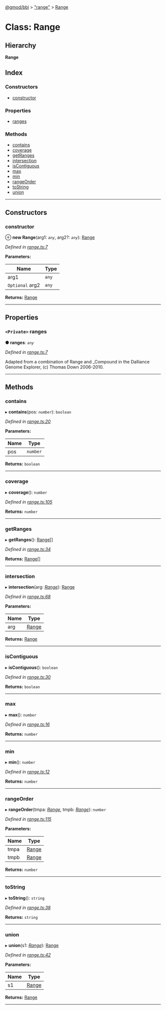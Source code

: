 [@gmod/bbi](../README.md) > ["range"](../modules/_range_.md) > [Range](../classes/_range_.range.md)

# Class: Range

## Hierarchy

**Range**

## Index

### Constructors

* [constructor](_range_.range.md#constructor)

### Properties

* [ranges](_range_.range.md#ranges)

### Methods

* [contains](_range_.range.md#contains)
* [coverage](_range_.range.md#coverage)
* [getRanges](_range_.range.md#getranges)
* [intersection](_range_.range.md#intersection)
* [isContiguous](_range_.range.md#iscontiguous)
* [max](_range_.range.md#max)
* [min](_range_.range.md#min)
* [rangeOrder](_range_.range.md#rangeorder)
* [toString](_range_.range.md#tostring)
* [union](_range_.range.md#union)

---

## Constructors

<a id="constructor"></a>

###  constructor

⊕ **new Range**(arg1: *`any`*, arg2?: *`any`*): [Range](_range_.range.md)

*Defined in [range.ts:7](https://github.com/gmod/bbi-js/blob/27f8971/src/range.ts#L7)*

**Parameters:**

| Name | Type |
| ------ | ------ |
| arg1 | `any` |
| `Optional` arg2 | `any` |

**Returns:** [Range](_range_.range.md)

___

## Properties

<a id="ranges"></a>

### `<Private>` ranges

**● ranges**: *`any`*

*Defined in [range.ts:7](https://github.com/gmod/bbi-js/blob/27f8971/src/range.ts#L7)*

Adapted from a combination of Range and \_Compound in the Dalliance Genome Explorer, (c) Thomas Down 2006-2010.

___

## Methods

<a id="contains"></a>

###  contains

▸ **contains**(pos: *`number`*): `boolean`

*Defined in [range.ts:20](https://github.com/gmod/bbi-js/blob/27f8971/src/range.ts#L20)*

**Parameters:**

| Name | Type |
| ------ | ------ |
| pos | `number` |

**Returns:** `boolean`

___
<a id="coverage"></a>

###  coverage

▸ **coverage**(): `number`

*Defined in [range.ts:105](https://github.com/gmod/bbi-js/blob/27f8971/src/range.ts#L105)*

**Returns:** `number`

___
<a id="getranges"></a>

###  getRanges

▸ **getRanges**(): [Range](_range_.range.md)[]

*Defined in [range.ts:34](https://github.com/gmod/bbi-js/blob/27f8971/src/range.ts#L34)*

**Returns:** [Range](_range_.range.md)[]

___
<a id="intersection"></a>

###  intersection

▸ **intersection**(arg: *[Range](_range_.range.md)*): [Range](_range_.range.md)

*Defined in [range.ts:68](https://github.com/gmod/bbi-js/blob/27f8971/src/range.ts#L68)*

**Parameters:**

| Name | Type |
| ------ | ------ |
| arg | [Range](_range_.range.md) |

**Returns:** [Range](_range_.range.md)

___
<a id="iscontiguous"></a>

###  isContiguous

▸ **isContiguous**(): `boolean`

*Defined in [range.ts:30](https://github.com/gmod/bbi-js/blob/27f8971/src/range.ts#L30)*

**Returns:** `boolean`

___
<a id="max"></a>

###  max

▸ **max**(): `number`

*Defined in [range.ts:16](https://github.com/gmod/bbi-js/blob/27f8971/src/range.ts#L16)*

**Returns:** `number`

___
<a id="min"></a>

###  min

▸ **min**(): `number`

*Defined in [range.ts:12](https://github.com/gmod/bbi-js/blob/27f8971/src/range.ts#L12)*

**Returns:** `number`

___
<a id="rangeorder"></a>

###  rangeOrder

▸ **rangeOrder**(tmpa: *[Range](_range_.range.md)*, tmpb: *[Range](_range_.range.md)*): `number`

*Defined in [range.ts:115](https://github.com/gmod/bbi-js/blob/27f8971/src/range.ts#L115)*

**Parameters:**

| Name | Type |
| ------ | ------ |
| tmpa | [Range](_range_.range.md) |
| tmpb | [Range](_range_.range.md) |

**Returns:** `number`

___
<a id="tostring"></a>

###  toString

▸ **toString**(): `string`

*Defined in [range.ts:38](https://github.com/gmod/bbi-js/blob/27f8971/src/range.ts#L38)*

**Returns:** `string`

___
<a id="union"></a>

###  union

▸ **union**(s1: *[Range](_range_.range.md)*): [Range](_range_.range.md)

*Defined in [range.ts:42](https://github.com/gmod/bbi-js/blob/27f8971/src/range.ts#L42)*

**Parameters:**

| Name | Type |
| ------ | ------ |
| s1 | [Range](_range_.range.md) |

**Returns:** [Range](_range_.range.md)

___

